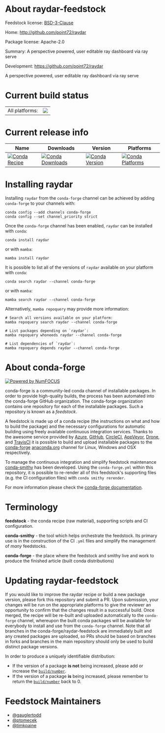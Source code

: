 About raydar-feedstock
======================

Feedstock license: [BSD-3-Clause](https://github.com/conda-forge/raydar-feedstock/blob/main/LICENSE.txt)

Home: http://github.com/point72/raydar

Package license: Apache-2.0

Summary: A perspective powered, user editable ray dashboard via ray serve

Development: https://github.com/point72/raydar

A perspective powered, user editable ray dashboard via ray serve

Current build status
====================


<table><tr><td>All platforms:</td>
    <td>
      <a href="https://dev.azure.com/conda-forge/feedstock-builds/_build/latest?definitionId=22146&branchName=main">
        <img src="https://dev.azure.com/conda-forge/feedstock-builds/_apis/build/status/raydar-feedstock?branchName=main">
      </a>
    </td>
  </tr>
</table>

Current release info
====================

| Name | Downloads | Version | Platforms |
| --- | --- | --- | --- |
| [![Conda Recipe](https://img.shields.io/badge/recipe-raydar-green.svg)](https://anaconda.org/conda-forge/raydar) | [![Conda Downloads](https://img.shields.io/conda/dn/conda-forge/raydar.svg)](https://anaconda.org/conda-forge/raydar) | [![Conda Version](https://img.shields.io/conda/vn/conda-forge/raydar.svg)](https://anaconda.org/conda-forge/raydar) | [![Conda Platforms](https://img.shields.io/conda/pn/conda-forge/raydar.svg)](https://anaconda.org/conda-forge/raydar) |

Installing raydar
=================

Installing `raydar` from the `conda-forge` channel can be achieved by adding `conda-forge` to your channels with:

```
conda config --add channels conda-forge
conda config --set channel_priority strict
```

Once the `conda-forge` channel has been enabled, `raydar` can be installed with `conda`:

```
conda install raydar
```

or with `mamba`:

```
mamba install raydar
```

It is possible to list all of the versions of `raydar` available on your platform with `conda`:

```
conda search raydar --channel conda-forge
```

or with `mamba`:

```
mamba search raydar --channel conda-forge
```

Alternatively, `mamba repoquery` may provide more information:

```
# Search all versions available on your platform:
mamba repoquery search raydar --channel conda-forge

# List packages depending on `raydar`:
mamba repoquery whoneeds raydar --channel conda-forge

# List dependencies of `raydar`:
mamba repoquery depends raydar --channel conda-forge
```


About conda-forge
=================

[![Powered by
NumFOCUS](https://img.shields.io/badge/powered%20by-NumFOCUS-orange.svg?style=flat&colorA=E1523D&colorB=007D8A)](https://numfocus.org)

conda-forge is a community-led conda channel of installable packages.
In order to provide high-quality builds, the process has been automated into the
conda-forge GitHub organization. The conda-forge organization contains one repository
for each of the installable packages. Such a repository is known as a *feedstock*.

A feedstock is made up of a conda recipe (the instructions on what and how to build
the package) and the necessary configurations for automatic building using freely
available continuous integration services. Thanks to the awesome service provided by
[Azure](https://azure.microsoft.com/en-us/services/devops/), [GitHub](https://github.com/),
[CircleCI](https://circleci.com/), [AppVeyor](https://www.appveyor.com/),
[Drone](https://cloud.drone.io/welcome), and [TravisCI](https://travis-ci.com/)
it is possible to build and upload installable packages to the
[conda-forge](https://anaconda.org/conda-forge) [anaconda.org](https://anaconda.org/)
channel for Linux, Windows and OSX respectively.

To manage the continuous integration and simplify feedstock maintenance
[conda-smithy](https://github.com/conda-forge/conda-smithy) has been developed.
Using the ``conda-forge.yml`` within this repository, it is possible to re-render all of
this feedstock's supporting files (e.g. the CI configuration files) with ``conda smithy rerender``.

For more information please check the [conda-forge documentation](https://conda-forge.org/docs/).

Terminology
===========

**feedstock** - the conda recipe (raw material), supporting scripts and CI configuration.

**conda-smithy** - the tool which helps orchestrate the feedstock.
                   Its primary use is in the construction of the CI ``.yml`` files
                   and simplify the management of *many* feedstocks.

**conda-forge** - the place where the feedstock and smithy live and work to
                  produce the finished article (built conda distributions)


Updating raydar-feedstock
=========================

If you would like to improve the raydar recipe or build a new
package version, please fork this repository and submit a PR. Upon submission,
your changes will be run on the appropriate platforms to give the reviewer an
opportunity to confirm that the changes result in a successful build. Once
merged, the recipe will be re-built and uploaded automatically to the
`conda-forge` channel, whereupon the built conda packages will be available for
everybody to install and use from the `conda-forge` channel.
Note that all branches in the conda-forge/raydar-feedstock are
immediately built and any created packages are uploaded, so PRs should be based
on branches in forks and branches in the main repository should only be used to
build distinct package versions.

In order to produce a uniquely identifiable distribution:
 * If the version of a package **is not** being increased, please add or increase
   the [``build/number``](https://docs.conda.io/projects/conda-build/en/latest/resources/define-metadata.html#build-number-and-string).
 * If the version of a package **is** being increased, please remember to return
   the [``build/number``](https://docs.conda.io/projects/conda-build/en/latest/resources/define-metadata.html#build-number-and-string)
   back to 0.

Feedstock Maintainers
=====================

* [@gauglertodd](https://github.com/gauglertodd/)
* [@ptomecek](https://github.com/ptomecek/)
* [@timkpaine](https://github.com/timkpaine/)

